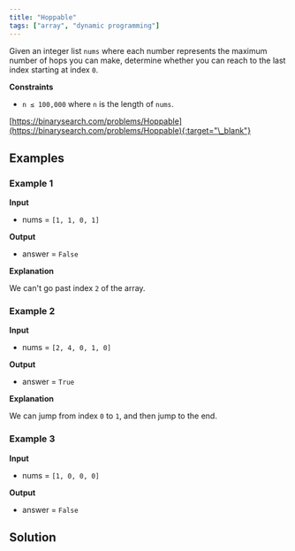 ```yaml
---
title: "Hoppable"
tags: ["array", "dynamic programming"]
---
```


Given an integer list `nums` where each number represents the maximum number of hops you can make, determine whether you can reach to the last index starting at index `0`.

**Constraints**

- `n ≤ 100,000` where `n` is the length of `nums`.

[https://binarysearch.com/problems/Hoppable](https://binarysearch.com/problems/Hoppable){:target="\_blank"}

## Examples

### Example 1

**Input**

- nums = `[1, 1, 0, 1]`

**Output**

- answer = `False`

**Explanation**

We can't go past index `2` of the array.

### Example 2

**Input**

- nums = `[2, 4, 0, 1, 0]`

**Output**

- answer = `True`

**Explanation**

We can jump from index `0` to `1`, and then jump to the end.

### Example 3

**Input**

- nums = `[1, 0, 0, 0]`

**Output**

- answer = `False`

## Solution

<script src="https://gist.github.com/yaeba/16da7be5123724fcf6eccc25581cef5a.js?file=Hoppable.cpp"></script>
